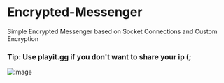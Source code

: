 # Encrypted-Messenger
Simple Encrypted Messenger based on Socket Connections and Custom Encryption

### Tip: Use playit.gg if you don't want to share your ip (;

![image](https://github.com/user-attachments/assets/66991e2b-28b1-43f8-8d15-8e70175c4b55)

